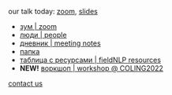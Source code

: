 our talk today: [zoom](https://zoom.us/j/91439654276?pwd=ZTBYWnlaZlZWcFhmanpaWUhqa1Bodz09), [slides](https://docs.google.com/presentation/d/e/2PACX-1vRonyotoToxP6d5Uyb_dmiTXouPyDKPhHVOliml4kYAjk7qU9Jb7E9xpwZExjK0-lUHJioJ0yAvuovQ/pub?start=false&loop=false&delayms=3000)


* [зум \| zoom](https://us04web.zoom.us/j/77728672355?pwd=R3pyRzluMkZPZHRCL0FINXYyMDgydz09)
* [люди \| people](https://docs.google.com/spreadsheets/d/1pR2K_PWJXRUg0o1_-WYtp1NSiFk8ZwTpx6TMQYyk4sw)
* [дневник \| meeting notes](https://docs.google.com/document/d/1QQcIDRANClqWJLela_BexcFAbiWT_TvUrfP2rL5ID1A)
* [папка](https://drive.google.com/drive/folders/1Sjy6FSdMWwKBImeT9v2mu0L0IFMuCon8?usp=sharing)
* [таблица с ресурсами \| fieldNLP resources](https://docs.google.com/spreadsheets/d/1k-rggAvzXZyQMvcUl21OThBbXvjK15PIOi7Xd8JlI4I/edit#gid=0)
* **NEW!** [воркшоп \| workshop @ COLING2022](https://field-matters.github.io)


[contact us](https://forms.gle/tt6Zj8V1NhbAPkrT7)

